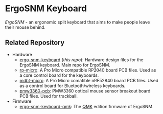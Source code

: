# ErgoSNM Keyboard

*ErgoSNM* \- an ergonomic split keyboard that aims to make people leave their mouse behind.

## Related Repository

- Hardware
  - [ergo-snm-keyboard](https://github.com/ziteh/ergo-snm-keyboard) (*this repo*): Hardware design files for the ErgoSNM keyboard. Main repo for ErgoSNM.
  - [rp-micro](https://github.com/ziteh/rp-micro): A Pro Micro compatible RP2040 board PCB files. Used as a core control board for the keyboards.
  - [mdbt-micro](https://github.com/ziteh/mdbt-micro): A Pro Micro comatible nRF52840 board PCB files. Used as a control board for Bluetooth/wireless keyboards.
  - [pmw3360-pcb](https://github.com/ziteh/pmw3360-pcb): PMW3360 optical mouse sensor breakout board PCB files. Used for trackball.
- Firmware
  - [ergo-snm-keyboard-qmk](https://github.com/ziteh/ergo-snm-keyboard-qmk): The [QMK](https://github.com/qmk/qmk_firmware) edition firmware of ErgoSNM.
